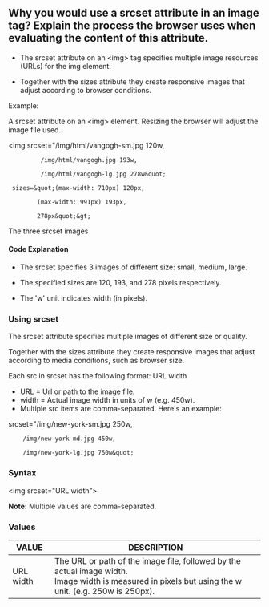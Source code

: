## Why you would use a srcset attribute in an image tag? Explain the process the browser uses when evaluating the content of this attribute.

* The srcset attribute on an &lt;img&gt; tag specifies multiple image resources (URLs) for the img element.

* Together with the sizes attribute they create responsive images that adjust according to browser conditions.

Example: 

A srcset attribute on an &lt;img&gt; element.
Resizing the browser will adjust the image file used.

&lt;img srcset=&quot;/img/html/vangogh-sm.jpg 120w,

             /img/html/vangogh.jpg 193w,

             /img/html/vangogh-lg.jpg 278w&quot;

     sizes=&quot;(max-width: 710px) 120px,

            (max-width: 991px) 193px,
            
            278px&quot;&gt;

The three srcset images

#### Code Explanation

* The srcset specifies 3 images of different size: small, medium, large.

* The specified sizes are 120, 193, and 278 pixels respectively.

* The 'w' unit indicates width (in pixels).

### Using srcset

The srcset attribute specifies multiple images of different size or quality.

Together with the sizes attribute they create responsive images that adjust according to media conditions, such as browser size.

Each src in srcset has the following format: URL width

* URL = Url or path to the image file.
* width = Actual image width in units of w (e.g. 450w).
* Multiple src items are comma-separated. Here's an example:

srcset=&quot;/img/new-york-sm.jpg 250w,

        /img/new-york-md.jpg 450w,

        /img/new-york-lg.jpg 750w&quot;

### Syntax

&lt;img srcset=&quot;URL width&quot;&gt;

__Note:__ Multiple values are comma-separated.

### Values

| VALUE     | DESCRIPTION                                                                                                                                             |
| --------- | ------------------------------------------------------------------------------------------------------------------------------------------------------- |
| URL width | The URL or path of the image file, followed by the actual image width.<br>Image width is measured in pixels but using the w unit. (e.g. 250w is 250px). |